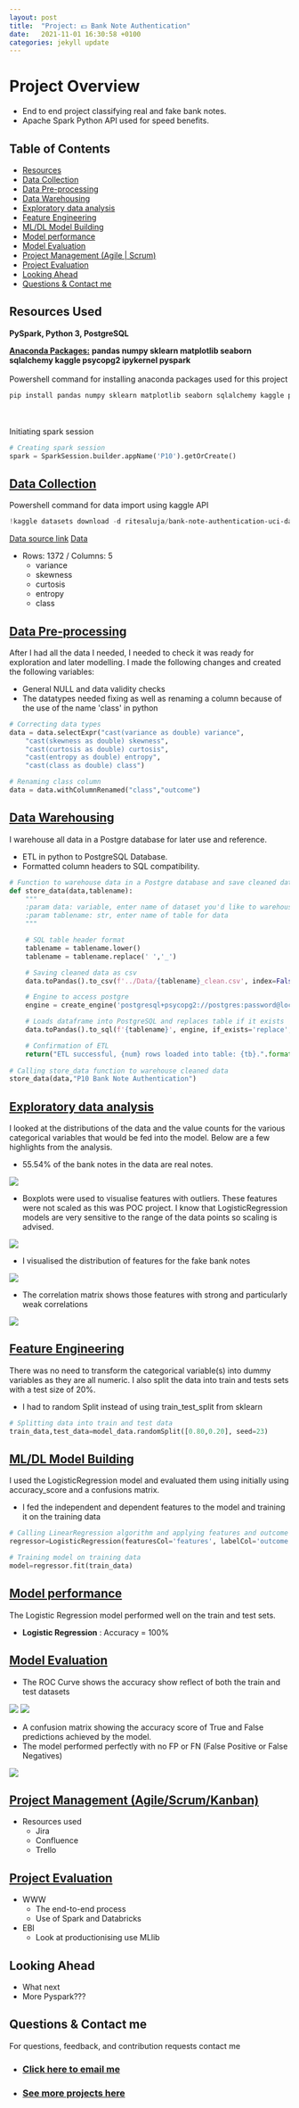 ```yaml
---
layout: post
title:  "Project: 💵 Bank Note Authentication"
date:   2021-11-01 16:30:58 +0100
categories: jekyll update
---
```

# Project Overview 
* End to end project classifying real and fake bank notes.
* Apache Spark Python API used for speed benefits. 

## Table of Contents 
*   [Resources](#resources)<br>
*   [Data Collection](#DataCollection)<br>
*   [Data Pre-processing](#DataPre-processing)<br>
*   [Data Warehousing](#DataWarehousing)<br>
*   [Exploratory data analysis](#EDA)<br>
*   [Feature Engineering](#FeatEng)<br>
*   [ML/DL Model Building](#ModelBuild)<br>
*   [Model performance](#ModelPerf)<br>
*   [Model Evaluation](#ModelEval)<br>
*   [Project Management (Agile | Scrum)](#Prjmanage)<br>
*   [Project Evaluation](#PrjEval)<br>
*   [Looking Ahead](#Lookahead)<br>
*   [Questions & Contact me](#Lookahead)<br>

<a name="Resources"></a>  

## Resources Used
**PySpark, Python 3, PostgreSQL** 

[**Anaconda Packages:**](requirements.txt) **pandas numpy sklearn matplotlib seaborn sqlalchemy kaggle psycopg2 ipykernel pyspark** <br><br>
Powershell command for installing anaconda packages used for this project  
```powershell
pip install pandas numpy sklearn matplotlib seaborn sqlalchemy kaggle psycopg2 ipykernel pyspark 
```
<br><br>
Initiating spark session 
```python
# Creating spark session 
spark = SparkSession.builder.appName('P10').getOrCreate()
```

<a name="DataCollection"></a>  

## [Data Collection](Code/P10_Code.ipynb)
Powershell command for data import using kaggle API <br>
```powershell
!kaggle datasets download -d ritesaluja/bank-note-authentication-uci-data -p ..\Data --unzip 
```
[Data source link](https://www.kaggle.com/ritesaluja/bank-note-authentication-uci-data)
[Data](Data/BankNote_Authentication.csv)
*  Rows: 1372 / Columns: 5
    *   variance                   
    *   skewness                      
    *   curtosis                 
    *   entropy                 
    *   class                      
                    

<a name="DataPre-processing"></a>  

## [Data Pre-processing](Code/P10_Code.ipynb)
After I had all the data I needed, I needed to check it was ready for exploration and later modelling. I made the following changes and created the following variables:   
*   General NULL and data validity checks  
*   The datatypes needed fixing as well as renaming a column because of the use of the name 'class' in python<br>

```python
# Correcting data types 
data = data.selectExpr("cast(variance as double) variance",
    "cast(skewness as double) skewness",
    "cast(curtosis as double) curtosis",
    "cast(entropy as double) entropy",
    "cast(class as double) class")

# Renaming class column 
data = data.withColumnRenamed("class","outcome")
```

<a name="DataWarehousing"></a>

## [Data Warehousing](Code/P10_Code.ipynb)
I warehouse all data in a Postgre database for later use and reference.

*   ETL in python to PostgreSQL Database.
*   Formatted column headers to SQL compatibility.  <br>

```python 
# Function to warehouse data in a Postgre database and save cleaned data in Data folder -  AS THIS IS PYSPARK, THERE WAS A NEED TO ADD .toPandas anywhere the dataset is called 
def store_data(data,tablename):
    """
    :param data: variable, enter name of dataset you'd like to warehouse
    :param tablename: str, enter name of table for data 
    """

    # SQL table header format
    tablename = tablename.lower()
    tablename = tablename.replace(' ','_')

    # Saving cleaned data as csv
    data.toPandas().to_csv(f'../Data/{tablename}_clean.csv', index=False)

    # Engine to access postgre
    engine = create_engine('postgresql+psycopg2://postgres:password@localhost:5432/projectsdb')

    # Loads dataframe into PostgreSQL and replaces table if it exists
    data.toPandas().to_sql(f'{tablename}', engine, if_exists='replace',index=False)

    # Confirmation of ETL 
    return("ETL successful, {num} rows loaded into table: {tb}.".format(num=len(data.toPandas().iloc[:,0]), tb=tablename))
 
# Calling store_data function to warehouse cleaned data
store_data(data,"P10 Bank Note Authentication")
```

<a name="EDA"></a>  

## [Exploratory data analysis](Code/P10_Code.ipynb) 
I looked at the distributions of the data and the value counts for the various categorical variables that would be fed into the model. Below are a few highlights from the analysis.
*   55.54% of the bank notes in the data are real notes.

<img src="/images/P12/banknote_barchart_distrib.png" />

*   Boxplots were used to visualise features with outliers. These features were not scaled as this was POC project. I know that LogisticRegression models are very sensitive to the range of the data points so scaling is advised. 
<img src="/images/P12/boxplots.png" />

*   I visualised the distribution of features for the fake bank notes 
<img src="/images/P12/histogramdistribution.png" />

*   The correlation matrix shows those features with strong and particularly weak correlations 
<img src="/images/P12/data_correlation.png" />


<a name="FeatEng"></a>  

## [Feature Engineering](Code/P10_Code.ipynb) 
There was no need to transform the categorical variable(s) into dummy variables as they are all numeric. I also split the data into train and tests sets with a test size of 20%.
*   I had to random Split instead of using train_test_split from sklearn <br>

```python
# Splitting data into train and test data
train_data,test_data=model_data.randomSplit([0.80,0.20], seed=23)

```
<!-- *   One Hot encoding to encode values -->
  

<a name="ModelBuild"></a> 

## [ML/DL Model Building](Code/P10_Code.ipynb)

I used the LogisticRegression model and evaluated them using initially using accuracy_score and a confusions matrix. 
*   I fed the independent and dependent features to the model and training it on the training data <br>

```python
# Calling LinearRegression algorithm and applying features and outcome 
regressor=LogisticRegression(featuresCol='features', labelCol='outcome')

# Training model on training data 
model=regressor.fit(train_data)
```

<a name="ModelPerf"></a> 

## [Model performance](Code/P10_Code.ipynb)
The Logistic Regression model performed well on the train and test sets. 
*   **Logistic Regression** : Accuracy = 100% 


<a name="ModelEval"></a> 

## [Model Evaluation](Code/P10_Code.ipynb)
* The ROC Curve shows the accuracy show reflect of both the train and test datasets 
<img src="/images/P12/ROCtrain.png" />
<img src="/images/P12/ROCtest.png" />

*   A confusion matrix showing the accuracy score of True and False predictions achieved by the model. 
*   The model performed perfectly with no FP or FN (False Positive or False Negatives)

<img src="/images/P12/Confusionmatrixlog.png" />


<a name="Prjmanage"></a> 

## [Project Management (Agile/Scrum/Kanban)](https://www.atlassian.com/software/jira)
* Resources used
    * Jira
    * Confluence
    * Trello 

<a name="PrjEval"></a> 

## [Project Evaluation](Presentation/P11Presentation.pptx) 
*   WWW
    *   The end-to-end process
    *   Use of Spark and Databricks
*   EBI 
    *   Look at productionising use MLlib
    

<a name="Lookahead"></a> 

## Looking Ahead
*   What next
*   More Pyspark??? 

<a name="Questions"></a> 

## Questions & Contact me 
For questions, feedback, and contribution requests contact me
* ### [Click here to email me](mailto:theanalyticsolutions@gmail.com) 
* ### [See more projects here](https://github.com/MattithyahuData?tab=repositories)



[jekyll-docs]: https://jekyllrb.com/docs/home
[jekyll-gh]:   https://github.com/jekyll/jekyll
[jekyll-talk]: https://talk.jekyllrb.com/

